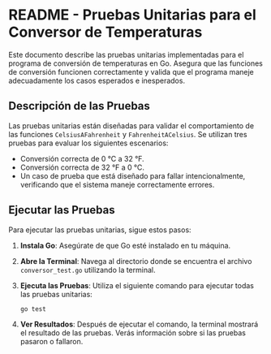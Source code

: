 # README - Pruebas Unitarias para el Conversor de Temperaturas

Este documento describe las pruebas unitarias implementadas para el programa de conversión de temperaturas en Go. Asegura que las funciones de conversión funcionen correctamente y valida que el programa maneje adecuadamente los casos esperados e inesperados.

## Descripción de las Pruebas

Las pruebas unitarias están diseñadas para validar el comportamiento de las funciones `CelsiusAFahrenheit` y `FahrenheitACelsius`. Se utilizan tres pruebas para evaluar los siguientes escenarios:

- Conversión correcta de 0 °C a 32 °F.
- Conversión correcta de 32 °F a 0 °C.
- Un caso de prueba que está diseñado para fallar intencionalmente, verificando que el sistema maneje correctamente errores.

## Ejecutar las Pruebas

Para ejecutar las pruebas unitarias, sigue estos pasos:

1. **Instala Go**: Asegúrate de que Go esté instalado en tu máquina.

2. **Abre la Terminal**: Navega al directorio donde se encuentra el archivo `conversor_test.go` utilizando la terminal.

3. **Ejecuta las Pruebas**: Utiliza el siguiente comando para ejecutar todas las pruebas unitarias:

   ```bash
   go test
   ```

4. **Ver Resultados**: Después de ejecutar el comando, la terminal mostrará el resultado de las pruebas. Verás información sobre si las pruebas pasaron o fallaron.


